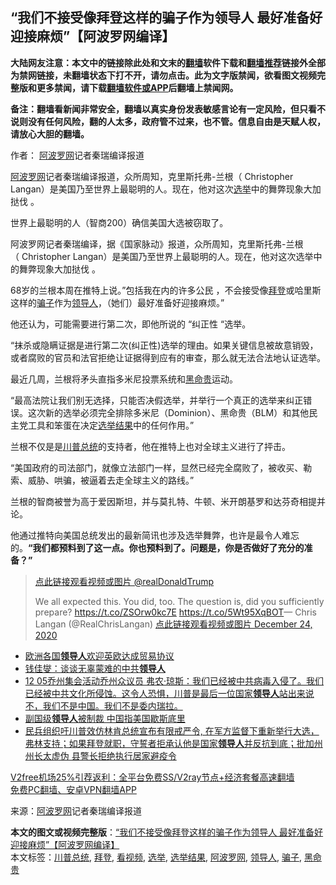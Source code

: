  <h2>“我们不接受像拜登这样的骗子作为领导人 最好准备好迎接麻烦”【阿波罗网编译】</h2> <p class="notice"><b>大陆网友注意：本文中的链接除此处和文末的<a href="https://github.com/bannedbook/fanqiang" >翻墙</a>软件下载和<a href="https://github.com/killgcd/justmysocks/blob/master/README.md">翻墙推荐</a>链接外全部为禁网链接，未翻墙状态下打不开，请勿点击。此为文字版禁闻，欲看图文视频完整版和更多禁闻，请下载<a href="https://github.com/bannedbook/fanqiang">翻墙软件或APP</a>后翻墙上禁闻网。</p><p>备注：翻墙看新闻非常安全，翻墙以真实身份发表敏感言论有一定风险，但只看不说则没有任何风险，翻的人太多，政府管不过来，也不管。信息自由是天赋人权，请放心大胆的翻墙。</b></p>  <div class="entry"> <p>作者： <span class='wp_keywordlink_affiliate'><a href="https://www.aboluowang.com/" title="阿波罗网" target="_blank">阿波罗网</a></span>记者秦瑞编译报道</p> <p id="summary"><a href="https://www.bannedbook.org/bnews/tag/%e9%98%bf%e6%b3%a2%e7%bd%97%e7%bd%91/" class="st_tag internal_tag" rel="tag" title="标签 阿波罗网 下的日志">阿波罗网</a>记者秦瑞编译报道，众所周知，克里斯托弗-兰根（ Christopher Langan）是美国乃至世界上最聪明的人。现在，他对这次<a href="https://www.bannedbook.org/bnews/tag/%e9%80%89%e4%b8%be/" class="st_tag internal_tag" rel="tag" title="标签 选举 下的日志">选举</a>中的舞弊现象大加挞伐 。</p> <p>世界上最聪明的人（智商200）确信美国大选被窃取了。</p> <p>阿波罗网记者秦瑞编译，据《国家脉动》报道，众所周知，克里斯托弗-兰根（&nbsp;Christopher Langan）是美国乃至世界上最聪明的人。现在，他对这次选举中的舞弊现象大加挞伐 。</p> <p>68岁的兰根本周在推特上说。&#8221;包括我在内的许多公民 ，不会接受像<a href="https://www.bannedbook.org/bnews/tag/%e6%8b%9c%e7%99%bb/" class="st_tag internal_tag" rel="tag" title="标签 拜登 下的日志">拜登</a>或哈里斯这样的<a href="https://www.bannedbook.org/bnews/tag/%E9%AA%97%E5%AD%90/" class="st_tag internal_tag" rel="tag" title="标签 骗子 下的日志">骗子</a>作为<a href="https://www.bannedbook.org/bnews/tag/%E9%A2%86%E5%AF%BC%E4%BA%BA/" class="st_tag internal_tag" rel="tag" title="标签 领导人 下的日志">领导人</a>，（她们）最好准备好迎接麻烦。&#8221;</p>  <p>他还认为，可能需要进行第二次，即他所说的 &#8220;纠正性 &#8220;选举。</p> <p>&#8220;抹杀或隐瞒证据是进行第二次(纠正性)选举的理由。如果关键信息被故意销毁，或者腐败的官员和法官拒绝让证据得到应有的审查，那么就无法合法地认证选举。</p> <p>最近几周，兰根将矛头直指多米尼投票系统和<a href="https://www.bannedbook.org/bnews/tag/%e9%bb%91%e5%91%bd%e8%b4%b5/" class="st_tag internal_tag" rel="tag" title="标签 黑命贵 下的日志">黑命贵</a>运动。</p> <p>&#8220;最高法院让我们别无选择，只能否决假选举，并举行一个真正的选举来纠正错误。这次新的选举必须完全排除多米尼（Dominion）、黑命贵（BLM）和其他民主党工具和笨蛋在决定<a href="https://www.bannedbook.org/bnews/tag/%E9%80%89%E4%B8%BE%E7%BB%93%E6%9E%9C/" class="st_tag internal_tag" rel="tag" title="标签 选举结果 下的日志">选举结果</a>中的任何作用。&#8221;</p> <p>兰根不仅是是<a href="https://www.bannedbook.org/bnews/tag/%E5%B7%9D%E6%99%AE%E6%80%BB%E7%BB%9F/" class="st_tag internal_tag" rel="tag" title="标签 川普总统 下的日志">川普总统</a>的支持者，他在推特上也对全球主义进行了抨击。</p>  <p>&#8220;美国政府的司法部门，就像立法部门一样，显然已经完全腐败了，被收买、勒索、威胁、哄骗，被逼着去走全球主义的路线。&#8221;</p> <p>兰根的智商被誉为高于爱因斯坦，并与莫扎特、牛顿、米开朗基罗和达芬奇相提并论。</p> <p>他通过推特向美国总统发出的最新简讯也涉及选举舞弊，也许是最令人难忘的。<strong>&#8220;我们都预料到了这一点。你也预料到了。问题是，你是否做好了充分的准备？&#8221;</strong></p> <blockquote><p><a href="https://twitter.com/realDonaldTrump?ref_src=twsrc%5Etfw">点此链接观看视频或图片 @realDonaldTrump</a></p> <p>We all expected this. You did, too. The question is, did you sufficiently prepare? <a href="https://t.co/ZSOrw0kc7E">https://t.co/ZSOrw0kc7E</a> <a href="https://t.co/5Wt95XqBOT">https://t.co/5Wt95XqBOT</a>— Chris Langan (@RealChrisLangan) <a href="https://twitter.com/RealChrisLangan/status/1342101284602699776?ref_src=twsrc%5Etfw">点此链接观看视频或图片 December 24, 2020</a></p> </blockquote> <ul class='op-related-articles' title='相关阅读'> <li><a href='https://www.bannedbook.org/bnews/headline/20201225/1454482.html' target='_blank'>欧洲各国<b>领导人</b>欢迎英欧达成贸易协议</a></li> <li><a href='https://www.bannedbook.org/bnews/baitai/20201220/1451753.html' target='_blank'>钱佳燮：谈谈无辜蒙难的中共<b>领导人</b></a></li> <li><a href='https://www.bannedbook.org/bnews/bannedvideo/20201214/1447492.html' target='_blank'>12 05乔州集会活动乔州众议员 弗农·琼斯：我们已经被中共病毒入侵了。我们已经被中共文化所侵蚀。这令人恐惧，川普是最后一位国家<b>领导人</b>站出来说不，我们不是中国。我们不是委内瑞拉。</a></li> <li><a href='https://www.bannedbook.org/bnews/baitai/20201208/1444224.html' target='_blank'>副国级<b>领导人</b>被制裁 中国指美国歇斯底里</a></li> <li><a href='https://www.bannedbook.org/bnews/bannedvideo/20201208/1444105.html' target='_blank'>民兵组织吁川普效仿林肯总统宣布有限戒严令, 在军方监督下重新举行大选，弗林支持；如果拜登就职，守誓者拒承认他是国家<b>领导人</b>并反抗到底；批加州州长太虚伪 县警长拒绝执行居家避疫令</a></li> </ul> <p class="texttj"> <a href="https://github.com/bannedbook/fanqiang/wiki/V2ray%E6%9C%BA%E5%9C%BA" target="_blank">V2free机场25%引荐返利：全平台免费SS/V2ray节点+经济套餐高速翻墙</a><br/> <a href="https://github.com/bannedbook/fanqiang/wiki/%E7%A6%81%E9%97%BB%E7%BD%91%E5%AE%89%E5%8D%93%E7%BF%BB%E5%A2%99%E6%96%B0%E9%97%BBAPP" target="_blank">免费PC翻墙、安卓VPN翻墙APP</a></p><p> 来源：<a href="https://www.aboluowang.com/2020/1225/1538059.html" target="_blank">阿波罗网</a>记者秦瑞编译报道 </p><a name='sharetosocial'></a>       <div><b>本文的图文或视频完整版</b>：<a href='https://www.bannedbook.org/bnews/topimagenews/20201225/1454796.html'>“我们不接受像拜登这样的骗子作为领导人 最好准备好迎接麻烦”【阿波罗网编译】</a></div>  </div><!--END ENTRY--> <div class="postfooter"> <div>本文标签：<a href="https://www.bannedbook.org/bnews/tag/%E5%B7%9D%E6%99%AE%E6%80%BB%E7%BB%9F/" rel="tag">川普总统</a>, <a href="https://www.bannedbook.org/bnews/tag/%e6%8b%9c%e7%99%bb/" rel="tag">拜登</a>, <a href="https://www.bannedbook.org/bnews/tag/%E7%9C%8B%E8%A7%86%E9%A2%91/" rel="tag">看视频</a>, <a href="https://www.bannedbook.org/bnews/tag/%e9%80%89%e4%b8%be/" rel="tag">选举</a>, <a href="https://www.bannedbook.org/bnews/tag/%E9%80%89%E4%B8%BE%E7%BB%93%E6%9E%9C/" rel="tag">选举结果</a>, <a href="https://www.bannedbook.org/bnews/tag/%e9%98%bf%e6%b3%a2%e7%bd%97%e7%bd%91/" rel="tag">阿波罗网</a>, <a href="https://www.bannedbook.org/bnews/tag/%E9%A2%86%E5%AF%BC%E4%BA%BA/" rel="tag">领导人</a>, <a href="https://www.bannedbook.org/bnews/tag/%E9%AA%97%E5%AD%90/" rel="tag">骗子</a>, <a href="https://www.bannedbook.org/bnews/tag/%e9%bb%91%e5%91%bd%e8%b4%b5/" rel="tag">黑命贵</a></div>  </div><!--END POSTFOOTER--> 